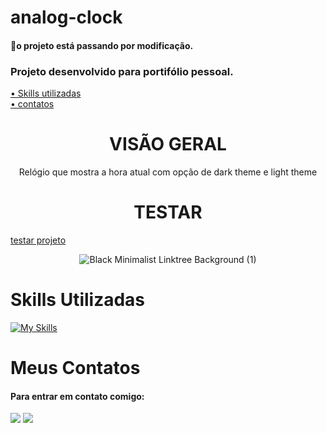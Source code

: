 # analog-clock
#### 🚧o projeto está passando por modificação.
### Projeto desenvolvido para portifólio pessoal.

 <a href="#skills">• Skills utilizadas</a>
 <br>
 <a href="#contatos">• contatos</a>

<h1 align="center">VISÃO GERAL</h1>

<P align="center">Relógio que mostra a hora atual com opção de dark theme e light theme</p>
<h1 align="center"> TESTAR</h1>

<a href="https://rodrigues-gustavo.github.io/analog-clock/">testar projeto</a>

<div align="center">
 
![Black Minimalist Linktree Background (1)](https://user-images.githubusercontent.com/102608021/195114782-93a1f232-5dd3-4e20-b914-636836bca4a5.png)

</div>

<h1 id="skills">Skills Utilizadas</h1>

[![My Skills](https://skillicons.dev/icons?i=html,css,javascript)](https://skillicons.dev)


<h1 id="contatos">Meus Contatos</h1>

#### Para entrar em contato comigo:

 <div>
   <a href = "https://gustavorr001@gmail.com"><img src="https://img.shields.io/badge/-Gmail-%23333?style=for-the-badge&logo=gmail&logoColor=white" target="_blank"></a>
   <a href="https://www.linkedin.com/in/gusta-rodrigues" target="_blank"><img src="https://img.shields.io/badge/-LinkedIn-%230077B5?style=for-the-badge&logo=linkedin&logoColor=white" target="_blank"></a>
</div>
